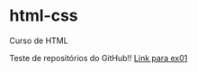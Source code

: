 # html-css
 Curso de HTML

 Teste de repositórios do GitHub!!
 <a href= exercícios/ex001/index.html>Link para ex01</a>